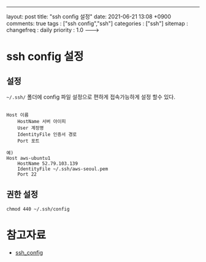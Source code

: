 ---
layout: post
title: "ssh config 설정"
date: 2021-06-21 13:08 +0900
comments: true
tags : ["ssh config","ssh"]
categories : ["ssh"]
sitemap :
changefreq : daily
priority : 1.0
--->
# ssh config 설정

## 설정

`~/.ssh/` 폴더에 config 파일 설정으로 편하게 접속가능하게 설정 할수 있다.

```

Host 이름
    HostName 서버 아이피
    User 계정명
    IdentityFile 인증서 경로
    Port 포트

예) 
Host aws-ubuntu1
    HostName 52.79.103.139
    IdentityFile ~/.ssh/aws-seoul.pem
    Port 22

```

## 권한 설정
`chmod 440 ~/.ssh/config`

# 참고자료
* [ssh_config](http://taewan.kim/post/ssh_config/)
